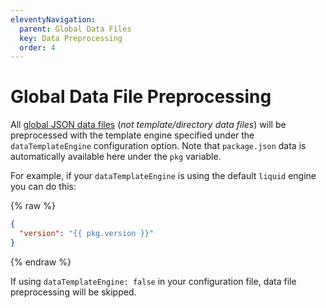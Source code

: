 ```yaml
---
eleventyNavigation:
  parent: Global Data Files
  key: Data Preprocessing
  order: 4
---
```

# Global Data File Preprocessing

All [global JSON data files](/docs/data-global/) (*not template/directory data files*) will be preprocessed with the template engine specified under the `dataTemplateEngine` configuration option. Note that `package.json` data is automatically available here under the `pkg` variable.

For example, if your `dataTemplateEngine` is using the default `liquid` engine you can do this:

{% raw %}
```json
{
  "version": "{{ pkg.version }}"
}
```
{% endraw %}

If using `dataTemplateEngine: false` in your configuration file, data file preprocessing will be skipped.